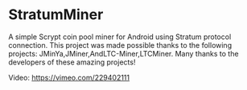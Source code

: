 # StratumMiner
A simple Scrypt coin pool miner for Android using Stratum protocol connection.
This project was made possible thanks to the following projects: JMinYa,JMiner,AndLTC-Miner,LTCMiner.
Many thanks to the developers of these amazing projects!

Video: https://vimeo.com/229402111
